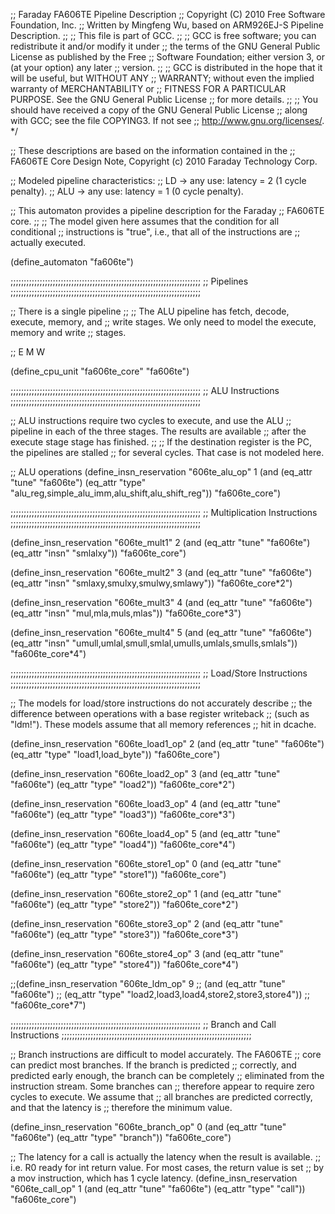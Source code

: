 ;; Faraday FA606TE Pipeline Description
;; Copyright (C) 2010 Free Software Foundation, Inc.
;; Written by Mingfeng Wu, based on ARM926EJ-S Pipeline Description.
;;
;; This file is part of GCC.
;;
;; GCC is free software; you can redistribute it and/or modify it under
;; the terms of the GNU General Public License as published by the Free
;; Software Foundation; either version 3, or (at your option) any later
;; version.
;;
;; GCC is distributed in the hope that it will be useful, but WITHOUT ANY
;; WARRANTY; without even the implied warranty of MERCHANTABILITY or
;; FITNESS FOR A PARTICULAR PURPOSE.  See the GNU General Public License
;; for more details.
;;
;; You should have received a copy of the GNU General Public License
;; along with GCC; see the file COPYING3.  If not see
;; <http://www.gnu.org/licenses/>.  */

;; These descriptions are based on the information contained in the
;; FA606TE Core Design Note, Copyright (c) 2010 Faraday Technology Corp.

;; Modeled pipeline characteristics:
;; LD -> any use: latency = 2 (1 cycle penalty).
;; ALU -> any use: latency = 1 (0 cycle penalty).

;; This automaton provides a pipeline description for the Faraday
;; FA606TE core.
;;
;; The model given here assumes that the condition for all conditional
;; instructions is "true", i.e., that all of the instructions are
;; actually executed.

(define_automaton "fa606te")

;;;;;;;;;;;;;;;;;;;;;;;;;;;;;;;;;;;;;;;;;;;;;;;;;;;;;;;;;;;;;;;;;;;;;;;;
;; Pipelines
;;;;;;;;;;;;;;;;;;;;;;;;;;;;;;;;;;;;;;;;;;;;;;;;;;;;;;;;;;;;;;;;;;;;;;;;

;; There is a single pipeline
;;
;;   The ALU pipeline has fetch, decode, execute, memory, and
;;   write stages.  We only need to model the execute, memory and write
;;   stages.

;;      E      M      W

(define_cpu_unit "fa606te_core" "fa606te")

;;;;;;;;;;;;;;;;;;;;;;;;;;;;;;;;;;;;;;;;;;;;;;;;;;;;;;;;;;;;;;;;;;;;;;;;
;; ALU Instructions
;;;;;;;;;;;;;;;;;;;;;;;;;;;;;;;;;;;;;;;;;;;;;;;;;;;;;;;;;;;;;;;;;;;;;;;;

;; ALU instructions require two cycles to execute, and use the ALU
;; pipeline in each of the three stages.  The results are available
;; after the execute stage stage has finished.
;;
;; If the destination register is the PC, the pipelines are stalled
;; for several cycles.  That case is not modeled here.

;; ALU operations
(define_insn_reservation "606te_alu_op" 1
 (and (eq_attr "tune" "fa606te")
      (eq_attr "type" "alu_reg,simple_alu_imm,alu_shift,alu_shift_reg"))
 "fa606te_core")

;;;;;;;;;;;;;;;;;;;;;;;;;;;;;;;;;;;;;;;;;;;;;;;;;;;;;;;;;;;;;;;;;;;;;;;;
;; Multiplication Instructions
;;;;;;;;;;;;;;;;;;;;;;;;;;;;;;;;;;;;;;;;;;;;;;;;;;;;;;;;;;;;;;;;;;;;;;;;

(define_insn_reservation "606te_mult1" 2
 (and (eq_attr "tune" "fa606te")
      (eq_attr "insn" "smlalxy"))
 "fa606te_core")

(define_insn_reservation "606te_mult2" 3
 (and (eq_attr "tune" "fa606te")
      (eq_attr "insn" "smlaxy,smulxy,smulwy,smlawy"))
 "fa606te_core*2")

(define_insn_reservation "606te_mult3" 4
 (and (eq_attr "tune" "fa606te")
      (eq_attr "insn" "mul,mla,muls,mlas"))
 "fa606te_core*3")

(define_insn_reservation "606te_mult4" 5
 (and (eq_attr "tune" "fa606te")
      (eq_attr "insn" "umull,umlal,smull,smlal,umulls,umlals,smulls,smlals"))
 "fa606te_core*4")

;;;;;;;;;;;;;;;;;;;;;;;;;;;;;;;;;;;;;;;;;;;;;;;;;;;;;;;;;;;;;;;;;;;;;;;;
;; Load/Store Instructions
;;;;;;;;;;;;;;;;;;;;;;;;;;;;;;;;;;;;;;;;;;;;;;;;;;;;;;;;;;;;;;;;;;;;;;;;

;; The models for load/store instructions do not accurately describe
;; the difference between operations with a base register writeback
;; (such as "ldm!").  These models assume that all memory references
;; hit in dcache.

(define_insn_reservation "606te_load1_op" 2
 (and (eq_attr "tune" "fa606te")
      (eq_attr "type" "load1,load_byte"))
 "fa606te_core")

(define_insn_reservation "606te_load2_op" 3
 (and (eq_attr "tune" "fa606te")
      (eq_attr "type" "load2"))
 "fa606te_core*2")

(define_insn_reservation "606te_load3_op" 4
 (and (eq_attr "tune" "fa606te")
      (eq_attr "type" "load3"))
 "fa606te_core*3")

(define_insn_reservation "606te_load4_op" 5
 (and (eq_attr "tune" "fa606te")
      (eq_attr "type" "load4"))
 "fa606te_core*4")

(define_insn_reservation "606te_store1_op" 0
 (and (eq_attr "tune" "fa606te")
      (eq_attr "type" "store1"))
 "fa606te_core")

(define_insn_reservation "606te_store2_op" 1
 (and (eq_attr "tune" "fa606te")
      (eq_attr "type" "store2"))
 "fa606te_core*2")

(define_insn_reservation "606te_store3_op" 2
 (and (eq_attr "tune" "fa606te")
      (eq_attr "type" "store3"))
 "fa606te_core*3")

(define_insn_reservation "606te_store4_op" 3
 (and (eq_attr "tune" "fa606te")
      (eq_attr "type" "store4"))
 "fa606te_core*4")


;;(define_insn_reservation "606te_ldm_op" 9
;; (and (eq_attr "tune" "fa606te")
;;      (eq_attr "type" "load2,load3,load4,store2,store3,store4"))
;; "fa606te_core*7")

;;;;;;;;;;;;;;;;;;;;;;;;;;;;;;;;;;;;;;;;;;;;;;;;;;;;;;;;;;;;;;;;;;;;;;;;
;; Branch and Call Instructions
;;;;;;;;;;;;;;;;;;;;;;;;;;;;;;;;;;;;;;;;;;;;;;;;;;;;;;;;;;;;;;;;;;;;;;;;

;; Branch instructions are difficult to model accurately.  The FA606TE
;; core can predict most branches.  If the branch is predicted
;; correctly, and predicted early enough, the branch can be completely
;; eliminated from the instruction stream.  Some branches can
;; therefore appear to require zero cycles to execute.  We assume that
;; all branches are predicted correctly, and that the latency is
;; therefore the minimum value.

(define_insn_reservation "606te_branch_op" 0
 (and (eq_attr "tune" "fa606te")
      (eq_attr "type" "branch"))
 "fa606te_core")

;; The latency for a call is actually the latency when the result is available.
;; i.e. R0 ready for int return value.  For most cases, the return value is set
;; by a mov instruction, which has 1 cycle latency.
(define_insn_reservation "606te_call_op" 1
 (and (eq_attr "tune" "fa606te")
      (eq_attr "type" "call"))
 "fa606te_core")

